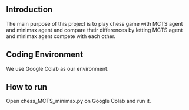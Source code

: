 ## Introduction
The main purpose of this project is to play chess game with MCTS agent and minimax agent and compare their differences by letting MCTS agent and minimax agent compete with each other.
## Coding Environment
We use Google Colab as our environment.
## How to run
Open chess_MCTS_minimax.py on Google Colab and run it.
